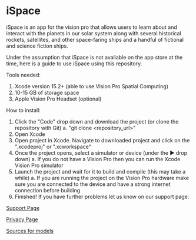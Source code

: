 # iSpace
iSpace is an app for the vision pro that allows users to learn about and interact with the planets in our solar system along with several historical rockets, satellites, and other space-faring ships and a handful of fictional and science fiction ships.

Under the assumption that iSpace is not avaliable on the app store at the time, here is a guide to use iSpace using this repository. 

Tools needed: 
1. Xcode version 15.2+ (able to use Vision Pro Spatial Computing)
2. 10-15 GB of storage space
3. Apple Vision Pro Headset (optional)

How to install: 
1. Click the "Code" drop down and download the project (or clone the repository with Git)
   a. "git clone <repository_url>"
2. Open Xcode
3. Open project in Xcode. Navigate to downloaded project and click on the ".xcodeproj" or ".xcworkspace"
4. Once the project opens, select a simulator or device (under the ▶︎ drop down)
   a. If you do not have a Vision Pro then you can run the Xcode Vision Pro simulator
5. Launch the project and wait for it to build and compile (this may take a while)
   a. If you are running the project on the Vision Pro hardware make sure you are connected to the device and have a strong internet connection before building
6. Finished! If you have further problems let us know on our support page.

[Support Page](https://projects.nmi.cool/2024/nmc/ispace/support) 

[Privacy Page](https://projects.nmi.cool/2024/nmc/ispace/privacy)

[Sources for models](https://docs.google.com/document/d/1-NUpOEKobdGNJEdYwQac6G8zl5MmdL7FYNdZNSKvXDo/edit?usp=sharing)
